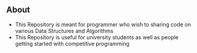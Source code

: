 ## About

- This Repository is meant for programmer who wish to sharing code on various Data Structures and Algorithms
- This Repository is useful for university students as well as people getting started with competitive programming
